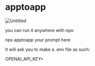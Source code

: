 # apptoapp

![Untitled](https://github.com/AnEntrypoint/app2app/assets/657315/5b60373e-b6cd-46b8-b43f-589c46cfb4ec)


you can run it anywhere with npx:

npx apptoapp your prompt here

It will ask you to make a .env file as such:

OPENAI_API_KEY= 
